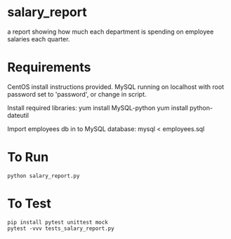 # salary_report
a report showing how much each department is spending on employee salaries each quarter.

# Requirements
CentOS install instructions provided.
MySQL running on localhost with root password set to 'password', or change in script.

Install required libraries:
    yum install MySQL-python
    yum install python-dateutil

Import employees db in to MySQL database:
    mysql < employees.sql

# To Run
    python salary_report.py

# To Test
    pip install pytest unittest mock
    pytest -vvv tests_salary_report.py 
